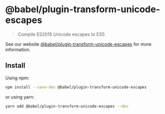 # @babel/plugin-transform-unicode-escapes

> Compile ES2015 Unicode escapes to ES5

See our website [@babel/plugin-transform-unicode-escapes](https://babeljs.io/docs/babel-plugin-transform-unicode-escapes) for more information.

## Install

Using npm:

```sh
npm install --save-dev @babel/plugin-transform-unicode-escapes
```

or using yarn:

```sh
yarn add @babel/plugin-transform-unicode-escapes --dev
```
